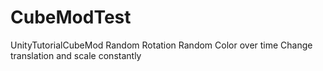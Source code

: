 # CubeModTest
UnityTutorialCubeMod
Random Rotation
Random Color over time
Change translation and scale constantly
